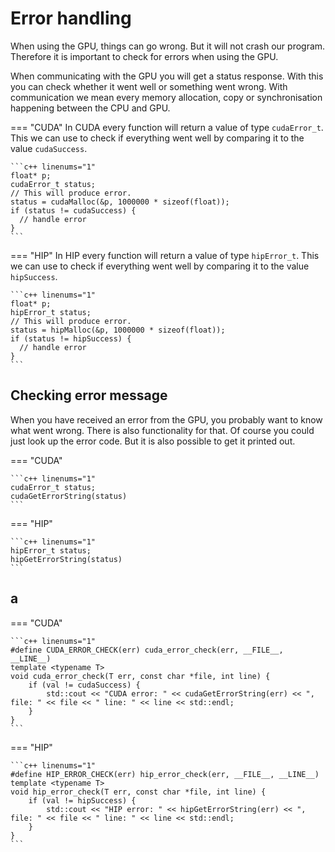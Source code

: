 # Error handling

When using the GPU, things can go wrong. But it will not crash our program.
Therefore it is important to check for errors when using the GPU.

When communicating with the GPU you will get a status response. With this
you can check whether it went well or something went wrong.
With communication we mean every memory allocation, copy or synchronisation
happening between the CPU and GPU.

=== "CUDA"
    In CUDA every function will return a value of type `cudaError_t`. This we
    can use to check if everything went well by comparing it to the value
    `cudaSuccess`.

    ```c++ linenums="1"
    float* p;
    cudaError_t status;
    // This will produce error.
    status = cudaMalloc(&p, 1000000 * sizeof(float));
    if (status != cudaSuccess) {
      // handle error
    }
    ```

=== "HIP"
    In HIP every function will return a value of type `hipError_t`. This we
    can use to check if everything went well by comparing it to the value
    `hipSuccess`.

    ```c++ linenums="1"
    float* p;
    hipError_t status;
    // This will produce error.
    status = hipMalloc(&p, 1000000 * sizeof(float));
    if (status != hipSuccess) {
      // handle error
    }
    ```

Checking error message
----------------------

When you have received an error from the GPU, you probably want to know what
went wrong. There is also functionality for that. Of course you could just look
up the error code. But it is also possible to get it printed out.

=== "CUDA"

    ```c++ linenums="1"
    cudaError_t status;
    cudaGetErrorString(status)
    ```

=== "HIP"

    ```c++ linenums="1"
    hipError_t status;
    hipGetErrorString(status)
    ```

a
-

=== "CUDA"

    ```c++ linenums="1"
    #define CUDA_ERROR_CHECK(err) cuda_error_check(err, __FILE__, __LINE__)
    template <typename T>
    void cuda_error_check(T err, const char *file, int line) {
        if (val != cudaSuccess) {
            std::cout << "CUDA error: " << cudaGetErrorString(err) << ", file: " << file << " line: " << line << std::endl;
        }
    }
    ```

=== "HIP"

    ```c++ linenums="1"
    #define HIP_ERROR_CHECK(err) hip_error_check(err, __FILE__, __LINE__)
    template <typename T>
    void hip_error_check(T err, const char *file, int line) {
        if (val != hipSuccess) {
            std::cout << "HIP error: " << hipGetErrorString(err) << ", file: " << file << " line: " << line << std::endl;
        }
    }
    ```